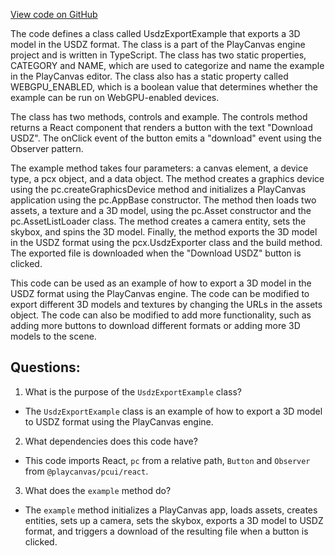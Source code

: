 [View code on GitHub](https://github.com/playcanvas/engine/examples/src/examples/loaders/usdz-export.tsx)

The code defines a class called UsdzExportExample that exports a 3D model in the USDZ format. The class is a part of the PlayCanvas engine project and is written in TypeScript. The class has two static properties, CATEGORY and NAME, which are used to categorize and name the example in the PlayCanvas editor. The class also has a static property called WEBGPU_ENABLED, which is a boolean value that determines whether the example can be run on WebGPU-enabled devices.

The class has two methods, controls and example. The controls method returns a React component that renders a button with the text "Download USDZ". The onClick event of the button emits a "download" event using the Observer pattern.

The example method takes four parameters: a canvas element, a device type, a pcx object, and a data object. The method creates a graphics device using the pc.createGraphicsDevice method and initializes a PlayCanvas application using the pc.AppBase constructor. The method then loads two assets, a texture and a 3D model, using the pc.Asset constructor and the pc.AssetListLoader class. The method creates a camera entity, sets the skybox, and spins the 3D model. Finally, the method exports the 3D model in the USDZ format using the pcx.UsdzExporter class and the build method. The exported file is downloaded when the "Download USDZ" button is clicked.

This code can be used as an example of how to export a 3D model in the USDZ format using the PlayCanvas engine. The code can be modified to export different 3D models and textures by changing the URLs in the assets object. The code can also be modified to add more functionality, such as adding more buttons to download different formats or adding more 3D models to the scene.
## Questions: 
 1. What is the purpose of the `UsdzExportExample` class?
- The `UsdzExportExample` class is an example of how to export a 3D model to USDZ format using the PlayCanvas engine.

2. What dependencies does this code have?
- This code imports React, `pc` from a relative path, `Button` and `Observer` from `@playcanvas/pcui/react`.

3. What does the `example` method do?
- The `example` method initializes a PlayCanvas app, loads assets, creates entities, sets up a camera, sets the skybox, exports a 3D model to USDZ format, and triggers a download of the resulting file when a button is clicked.